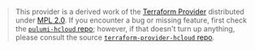 > This provider is a derived work of the [Terraform Provider](https://github.com/terraform-providers/terraform-provider-hcloud)
> distributed under [MPL 2.0](https://www.mozilla.org/en-US/MPL/2.0/). If you encounter a bug or missing feature,
> first check the [`pulumi-hcloud` repo](/issues); however, if that doesn't turn up anything,
> please consult the source [`terraform-provider-hcloud` repo](https://github.com/terraform-providers/terraform-provider-hcloud/issues).
